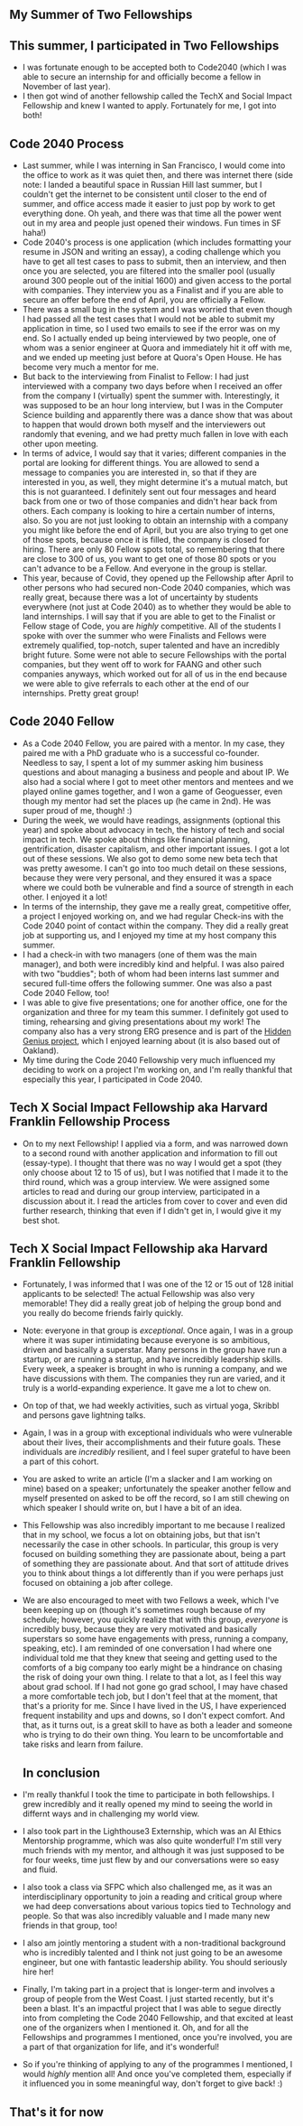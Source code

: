 ## My Summer of Two Fellowships

## This summer, I participated in Two Fellowships
- I was fortunate enough to be accepted both to Code2040 (which I was able to secure an internship for and officially become a fellow in November of
  last year). 
- I then got wind of another fellowship called the TechX and Social Impact Fellowship and knew I wanted to apply. Fortunately for me, I got into both!


## Code 2040 Process
- Last summer, while I was interning in San Francisco, I would come into the office to work as it was quiet then, and there was internet there 
  (side note: I landed a beautiful space in Russian Hill last summer, but I couldn't get the internet to be consistent until closer to the end 
  of summer, and office access made it easier to just pop by work to get everything done. Oh yeah, and there was that time all the power went
  out in my area and people just opened their windows. Fun times in SF haha!)
- Code 2040's process is one application (which includes formatting your resume in JSON and writing an essay), a coding challenge which you have to get all test cases to pass to submit,
then an interview, and then once you are selected, you are filtered into the smaller pool (usually
  around 300 people out of the initial 1600) and given access to the portal with companies. They interview you as a Finalist and if you are able to secure
  an offer before the end of April, you are officially a Fellow.
- There was a small bug in the system and I was worried that even though I had passed all the test cases that I would not be able to submit my application
  in time, so I used two emails to see if the error was on my end. So I actually ended up being interviewed by two people, one of whom was a senior 
  engineer at Quora and immediately hit it off with me, and we ended up meeting just before at Quora's Open House. He has become very much a mentor for me.
- But back to the interviewing from Finalist to Fellow: I had just interviewed with a company two days before when I received an offer from the company
I (virtually) spent the summer with. Interestingly,
  it was supposed to be an hour long interview, but I was in the Computer Science building and apparently there was a dance show that was about
  to happen that would drown both myself and the interviewers out randomly that evening, and we had pretty much fallen in love with each other
  upon meeting. 
- In terms of advice, I would say that it varies; different companies in the portal are looking for different things. You are allowed to send a message
  to companies you are interested in, so that if they are interested in you, as well, they might determine it's a mutual match, but this is not 
  guaranteed. I definitely sent out four messages and heard back from one or two of those companies and didn't hear back from others. Each company
  is looking to hire a certain number of interns, also. So you are not just looking to obtain an internship with a company you might like before the 
  end of April, but you are also trying to get one of those spots, because once it is filled, the company is closed for hiring. There are only 80 
  Fellow spots total, so remembering that there are close to 300 of us, you want to get one of those 80 spots or you can't advance to be a Fellow.
  And everyone in the group is stellar. 
- This year, because of Covid, they opened up the Fellowship after April to other persons who had secured non-Code 2040 companies, which was really
  great, because there was a lot of uncertainty by students everywhere (not just at Code 2040) as to whether they would be able to land internships.
  I will say that if you are able to get to the Finalist or Fellow stage of Code, you are *highly* competitive. All of the students I spoke with
  over the summer who were Finalists and Fellows were extremely qualified, top-notch, super talented and have an incredibly bright future. Some were
  not able to secure Fellowships with the portal companies, but they went off to work for FAANG and other such companies anyways, which worked out
  for all of us in the end because we were able to give referrals to each other at the end of our internships. Pretty great group!

## Code 2040 Fellow
- As a Code 2040 Fellow, you are paired with a mentor. In my case, they paired me with a PhD graduate who is a successful co-founder. Needless to say,
  I spent a lot of my summer asking him business questions and about managing a business and people and about IP. We also had a social where I got
  to meet other mentors and mentees and we played online games together, and I won a game of Geoguesser, even though my mentor had set the places up
  (he came in 2nd). He was super proud of me, though! :)
- During the week, we would have readings, assignments (optional this year) and spoke about advocacy in tech, the history of tech and social impact in 
  tech. We spoke about things like financial planning, gentrification, disaster capitalism, and other important issues. I got a lot out of these 
  sessions. We also got to demo some new beta tech that was pretty awesome. I can't go into too much detail on these sessions, because they were 
  very personal, and they ensured it was a space where we could both be vulnerable and find a source of strength in each other. I enjoyed it a lot!
- In terms of the internship, they gave me a really great, competitive offer, a project I enjoyed working on, and we had regular Check-ins with the 
  Code 2040 point of contact within the company. They did a really great job at supporting us, and I enjoyed my time at my host company this summer.
- I had a check-in with two managers (one of them was the main manager), and both were incredibly kind and helpful. I was also paired with two "buddies";
  both of whom had been interns last summer and secured full-time offers the following summer. One was also a past Code 2040 Fellow, too! 
- I was able to give five presentations; one for another office, one for the organization and three for my team this summer. I definitely got used 
  to timing, rehearsing and giving presentations about my work! The company also has a very strong ERG presence and is part of the [Hidden Genius project](https://www.hiddengeniusproject.org/),
  which I enjoyed learning about (it is also based out of Oakland). 
- My time during the Code 2040 Fellowship very much influenced my deciding to work on a project I'm working on, and I'm really thankful that especially this year, I participated in Code 2040. 


## Tech X Social Impact Fellowship aka Harvard Franklin Fellowship Process
- On to my next Fellowship! I applied via a form, and was narrowed down to a second round with another application and information to fill out (essay-type). I thought that there was no way I would get a spot
  (they only choose about 12 to 15 of us), but I was notified that I made it to the third round, which was a group interview. We were assigned
  some articles to read and during our group interview, participated in a discussion about it. I read the articles from cover to cover and even did
  further research, thinking that even if I didn't get in, I would give it my best shot.
  
## Tech X Social Impact Fellowship aka Harvard Franklin Fellowship 

- Fortunately, I was informed that I was one of the 12 or 15 out of 128 initial applicants to be selected! The actual Fellowship was also 
  very memorable! They did a really great job of helping the group bond and you really do become friends fairly quickly.
- Note: everyone in that group is *exceptional*. Once again, I was in a group where it was super intimidating because everyone is so ambitious,
  driven and basically a superstar. Many persons in the group have run a startup, or are running a startup, and have incredibly leadership skills.
  Every week, a speaker is brought in who is running a company, and we have discussions with them. The companies they run are varied, and it truly
  is a world-expanding experience. It gave me a lot to chew on.
- On top of that, we had weekly activities, such as virtual yoga, Skribbl and persons gave lightning talks. 
- Again, I was in a group with exceptional individuals who were vulnerable about their lives, their accomplishments and their future goals.
  These individuals are *incredibly* resilient, and I feel super grateful to have been a part of this cohort. 
- You are asked to write an article (I'm a slacker and I am working on mine) based on a speaker; unfortunately the speaker another fellow and 
  myself presented on asked to be off the record, so I am still chewing on which speaker I should write on, but I have a bit of an idea.
- This Fellowship was also incredibly important to me because I realized that in my school, we focus a lot on obtaining jobs, but that isn't
  necessarily the case in other schools. In particular, this group is very focused on building something they are passionate about, being a 
  part of something they are passionate about. And that sort of attitude drives you to think about things a lot differently than if you were 
  perhaps just focused on obtaining a job after college. 
- We are also encouraged to meet with two Fellows a week, which I've been keeping up on (though it's sometimes rough because of my schedule; 
  however, you quickly realize that with this group, *everyone* is incredibly busy, because they are very motivated and basically superstars
  so some have engagements with press, running a company, speaking, etc). I am reminded of one conversation I had where one individual told 
  me that they knew that seeing and getting used to the comforts of a big company too early might be a hindrance on chasing the risk of
  doing your own thing. I relate to that a lot, as I feel this way about grad school. If I had not gone go grad school, I may have chased
  a more comfortable tech job, but I don't feel that at the moment, that that's a priority for me. Since I have lived in the US, I have 
  experienced frequent instability and ups and downs, so I don't expect comfort. And that, as it turns out, is a great skill to have as 
  both a leader and someone who is trying to do their own thing. You learn to be uncomfortable and take risks and learn from failure.
  
  
  ## In conclusion
- I'm really thankful I took the time to participate in both fellowships. I grew incredibly and it really opened my mind to seeing the world
    in differnt ways and in challenging my world view. 
- I also took part in the Lighthouse3 Externship, which was an AI Ethics Mentorship programme, which was also quite wonderful! I'm still 
  very much friends with my mentor, and although it was just supposed to be for four weeks, time just flew by and our conversations were so 
  easy and fluid.
- I also took a class via SFPC which also challenged me, as it was an interdisciplinary opportunity to join a reading and critical group 
  where we had deep conversations about various topics tied to Technology and people. So that was also incredibly valuable and I made many
  new friends in that group, too! 
- I also am jointly mentoring a student with a non-traditional background who is incredibly talented and I think not just going to be an
  awesome engineer, but one with fantastic leadership ability. You should seriously hire her! 
- Finally, I'm taking part in a project that is longer-term and involves a group of people from the West Coast. I just started recently,
  but it's been a blast. It's an impactful project that I was able to segue directly into from completing the Code 2040 Fellowship, and
  that excited at least one of the organizers when I mentioned it. Oh, and for all the Fellowships and programmes I mentioned, once you're involved, you are a part
  of that organization for life, and it's wonderful! 
- So if you're thinking of applying to any of the programmes I mentioned, I would *highly* mention all! And once you've completed them,
  especially if it influenced you in some meaningful way, don't forget to give back! :)
  
 ## That's it for now
